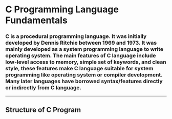 # C Programming Language Fundamentals

### C is a procedural programming language. It was initially developed by Dennis Ritchie between 1969 and 1973. It was mainly developed as a system programming language to write operating system. The main features of C language include low-level access to memory, simple set of keywords, and clean style, these features make C language suitable for system programming like operating system or compiler development. Many later languages have borrowed syntax/features directly or indirectly from C language.

----
## Structure of C Program
